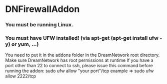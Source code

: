 # DNFirewallAddon

### You must be running Linux. 
### You must have UFW installed! (via apt-get (apt-get install ufw -y) or yum, ...) 
You need to put it in the addons folder in the DreamNetwork root directory.
Make sure DreamNetwork has root permissions at runtime
If you have a port other than 22 to connect to ssh, please issue this command before running the addon: sudo ufw allow "your port"/tcp example => sudo ufw allow 2222/tcp
